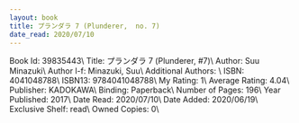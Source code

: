 ```yaml
---
layout: book
title: プランダラ 7 (Plunderer,  no. 7)
date_read: 2020/07/10
---
```


Book Id: 39835443\ 
Title: プランダラ 7 (Plunderer, #7)\ 
Author: Suu Minazuki\ 
Author l-f: Minazuki, Suu\ 
Additional Authors: \ 
ISBN: 4041048788\ 
ISBN13: 9784041048788\ 
My Rating: 1\ 
Average Rating: 4.04\ 
Publisher: KADOKAWA\ 
Binding: Paperback\ 
Number of Pages: 196\ 
Year Published: 2017\ 
Date Read: 2020/07/10\ 
Date Added: 2020/06/19\ 
Exclusive Shelf: read\ 
Owned Copies: 0\ 

